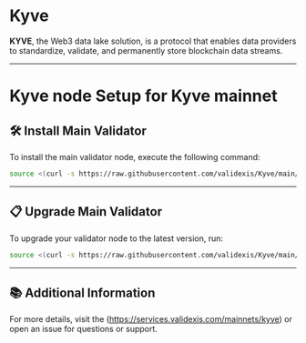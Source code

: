 # Kyve

**KYVE**, the Web3 data lake solution, is a protocol that enables data providers to standardize, validate, and permanently store blockchain data streams.

---

<div>
<h1 align="left" style="display: flex;">Kyve node Setup for Kyve mainnet</h1>
</div>

## 🛠️ Install Main Validator
To install the main validator node, execute the following command:

~~~bash
source <(curl -s https://raw.githubusercontent.com/validexis/Kyve/main/installmain.sh)
~~~

---

## 📋 Upgrade Main Validator
To upgrade your validator node to the latest version, run:

~~~bash
source <(curl -s https://raw.githubusercontent.com/validexis/Kyve/main/upgrademain.sh)
~~~

---

## 📚 Additional Information
For more details, visit the (https://services.validexis.com/mainnets/kyve) or open an issue for questions or support.

